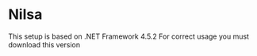 # Nilsa

This setup is based on .NET Framework 4.5.2 For correct usage you must download this version
